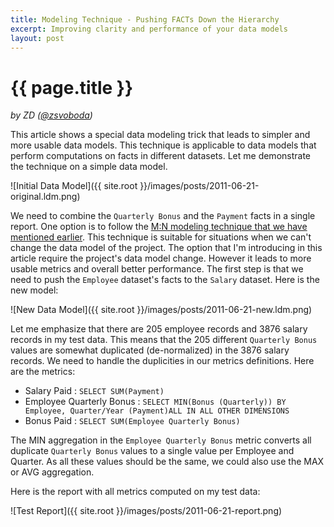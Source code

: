 ```yaml
---
title: Modeling Technique - Pushing FACTs Down the Hierarchy
excerpt: Improving clarity and performance of your data models
layout: post
---
```


# {{ page.title }}
_by ZD ([@zsvoboda](http://twitter.com/#!zsvoboda))_

This article shows a special data modeling trick that leads to simpler and more usable data models. This technique is applicable to data models that perform computations on facts in different datasets. Let me demonstrate the technique on a simple data model. 

![Initial Data Model]({{ site.root }}/images/posts/2011-06-21-original.ldm.png)

We need to combine the <code>Quarterly Bonus</code> and the <code>Payment</code> facts in a single report. One option is to follow the [M:N modeling technique that we have mentioned earlier](http://developer.gooddata.com/blog/2011/01/21/m-to-n-relationships-in-gooddata/). This technique is suitable for situations when we can't change the data model of the project. The option that I'm introducing in this article require the project's data model change. However it leads to more usable metrics and overall better performance. The first step is that we need to push the <code>Employee</code> dataset's facts to the <code>Salary</code> dataset. Here is the new model:

![New Data Model]({{ site.root }}/images/posts/2011-06-21-new.ldm.png)

Let me emphasize that there are 205 employee records and 3876 salary records in my test data. This means that the 205 different <code>Quarterly Bonus</code> values are somewhat duplicated (de-normalized) in the 3876 salary records. We need to handle the duplicities in our metrics definitions. Here are the metrics:

- Salary Paid : <code>SELECT SUM(Payment)</code>
- Employee Quarterly Bonus : <code>SELECT MIN(Bonus (Quarterly)) BY Employee, Quarter/Year (Payment)ALL IN ALL OTHER DIMENSIONS</code>
- Bonus Paid : <code>SELECT SUM(Employee Quarterly Bonus)</code>

The MIN aggregation in the <code>Employee Quarterly Bonus</code> metric converts all duplicate <code>Quarterly Bonus</code> values to a single value per Employee and Quarter. As all these values should be the same, we could also use the MAX or AVG aggregation.

Here is the report with all metrics computed on my test data:

![Test Report]({{ site.root }}/images/posts/2011-06-21-report.png)
